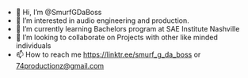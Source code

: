 - 👋 Hi, I’m @SmurfGDaBoss
- 👀 I’m interested in audio engineering and production.
- 🌱 I’m currently learning Bachelors program at SAE Institute Nashville
- 💞️ I’m looking to collaborate on Projects with other like minded individuals
- 📫 How to reach me https://linktr.ee/smurf_g_da_boss or 74productionz@gmail.com

<!---
SmurfGDaBoss/SmurfGDaBoss is a ✨ special ✨ repository because its `README.md` (this file) appears on your GitHub profile.
You can click the Preview link to take a look at your changes.
--->
